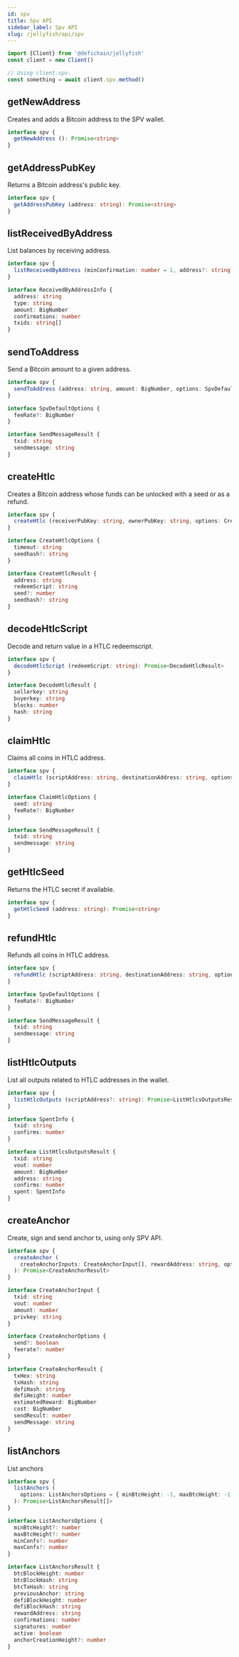 ```yaml
---
id: spv
title: Spv API
sidebar_label: Spv API
slug: /jellyfish/api/spv
---
```


```js
import {Client} from '@defichain/jellyfish'
const client = new Client()

// Using client.spv.
const something = await client.spv.method()
```

## getNewAddress

Creates and adds a Bitcoin address to the SPV wallet.

```ts title="client.spv.getNewAddress()"
interface spv {
  getNewAddress (): Promise<string>
}
```

## getAddressPubKey

Returns a Bitcoin address's public key.

```ts title="client.spv.getAddressPubKey()"
interface spv {
  getAddressPubKey (address: string): Promise<string>
}
```

## listReceivedByAddress

List balances by receiving address.

```ts title="client.spv.listReceivedByAddress()"
interface spv {
  listReceivedByAddress (minConfirmation: number = 1, address?: string): Promise<ReceivedByAddressInfo[]>
}

interface ReceivedByAddressInfo {
  address: string
  type: string
  amount: BigNumber
  confirmations: number
  txids: string[]
}
```

## sendToAddress

Send a Bitcoin amount to a given address.

```ts title="client.spv.sendToAddress()"
interface spv {
  sendToAddress (address: string, amount: BigNumber, options: SpvDefaultOptions = { feeRate: new BigNumber('10000') }): Promise<SendMessageResult>
}

interface SpvDefaultOptions {
  feeRate?: BigNumber
}

interface SendMessageResult {
  txid: string
  sendmessage: string
}
```

## createHtlc

Creates a Bitcoin address whose funds can be unlocked with a seed or as a refund.

```ts title="client.spv.createHtlc()"
interface spv {
  createHtlc (receiverPubKey: string, ownerPubKey: string, options: CreateHtlcOptions): Promise<CreateHtlcResult>
}

interface CreateHtlcOptions {
  timeout: string
  seedhash?: string
}

interface CreateHtlcResult {
  address: string
  redeemScript: string
  seed?: number
  seedhash?: string
}
```

## decodeHtlcScript

Decode and return value in a HTLC redeemscript.

```ts title="client.spv.decodeHtlcScript()"
interface spv {
  decodeHtlcScript (redeemScript: string): Promise<DecodeHtlcResult>
}

interface DecodeHtlcResult {
  sellerkey: string
  buyerkey: string
  blocks: number
  hash: string
}
```

## claimHtlc

Claims all coins in HTLC address.

```ts title="client.spv.claimHtlc()"
interface spv {
  claimHtlc (scriptAddress: string, destinationAddress: string, options: ClaimHtlcOptions): Promise<SendMessageResult>
}

interface ClaimHtlcOptions {
  seed: string
  feeRate?: BigNumber
}

interface SendMessageResult {
  txid: string
  sendmessage: string
}
```

## getHtlcSeed

Returns the HTLC secret if available.

```ts title="client.spv.getHtlcSeed()"
interface spv {
  getHtlcSeed (address: string): Promise<string>
}
```

## refundHtlc

Refunds all coins in HTLC address.

```ts title="client.spv.refundHtlc()"
interface spv {
  refundHtlc (scriptAddress: string, destinationAddress: string, options: SpvDefaultOptions = { feeRate: new BigNumber('10000') }): Promise<SendMessageResult>
}

interface SpvDefaultOptions {
  feeRate?: BigNumber
}

interface SendMessageResult {
  txid: string
  sendmessage: string
}
```

## listHtlcOutputs

List all outputs related to HTLC addresses in the wallet.

```ts title="client.spv.listHtlcOutputs()"
interface spv {
  listHtlcOutputs (scriptAddress?: string): Promise<ListHtlcsOutputsResult[]>
}

interface SpentInfo {
  txid: string
  confirms: number
}

interface ListHtlcsOutputsResult {
  txid: string
  vout: number
  amount: BigNumber
  address: string
  confirms: number
  spent: SpentInfo
}
```

## createAnchor

Create, sign and send anchor tx, using only SPV API.

```ts title=client.spv.createAnchor()"
interface spv {
  createAnchor (
    createAnchorInputs: CreateAnchorInput[], rewardAddress: string, options: CreateAnchorOptions = { send: true, feerate: 1000 }
  ): Promise<CreateAnchorResult>
}

interface CreateAnchorInput {
  txid: string
  vout: number
  amount: number
  privkey: string
}

interface CreateAnchorOptions {
  send?: boolean
  feerate?: number
}

interface CreateAnchorResult {
  txHex: string
  txHash: string
  defiHash: string
  defiHeight: number
  estimatedReward: BigNumber
  cost: BigNumber
  sendResult: number
  sendMessage: string
}
```

## listAnchors

List anchors

```ts title=client.spv.createAnchor()"
interface spv {
  listAnchors (
    options: ListAnchorsOptions = { minBtcHeight: -1, maxBtcHeight: -1, minConfs: -1, maxConfs: -1 }
  ): Promise<ListAnchorsResult[]>
}

interface ListAnchorsOptions {
  minBtcHeight?: number
  maxBtcHeight?: number
  minConfs?: number
  maxConfs?: number
}

interface ListAnchorsResult {
  btcBlockHeight: number
  btcBlockHash: string
  btcTxHash: string
  previousAnchor: string
  defiBlockHeight: number
  defiBlockHash: string
  rewardAddress: string
  confirmations: number
  signatures: number
  active: boolean
  anchorCreationHeight?: number
}
```
